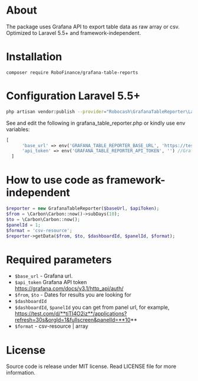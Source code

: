 # About
The package uses Grafana API to export table data as raw array or csv.
Optimized to Laravel 5.5+ and framework-independent.


# Installation
``composer require RoboFinance/grafana-table-reports``

# Configuration Laravel 5.5+
```bash
php artisan vendor:publish --provider="Robocash\GrafanaTableReporter\Laravel\GrafanaTableReporterServiceProvider"
```
See and edit the following in grafana_table_reporter.php or kindly use env variables:

```php
[
      'base_url' => env('GRAFANA_TABLE_REPORTER_BASE_URL', 'https://test.com'), // Grafana base url
      'api_token' => env('GRAFANA_TABLE_REPORTER_API_TOKEN', '') //Grafana Api  token
  ]
  ```


# How to use code as framework-independent
```php
$reporter = new GrafanaTableReporter($baseUrl, $apiToken);
$from = \Carbon\Carbon::now()->subDays(10);
$to = \Carbon\Carbon::now();
$panelId = 1;
$format = 'csv-resource';
$reporter->getData($from, $to, $dashboardId, $panelId, $format);
```

# Required parameters
* `$base_url` - Grafana url. 
* `$api_token` Grafana API token https://grafana.com/docs/v3.1/http_api/auth/
* `$from`, `$to` - Dates for results you are looking for
* `$dashboardId`
* `$dashboardId`, `$panelId` you can get from panel url, for example, https://test.com/d/**tiTI4O2iz**/applications?refresh=30s&orgId=1&fullscreen&panelId=**10**
* `$format` - csv-resource | array

# License
Source code is release under MIT license. Read LICENSE file for more information.

